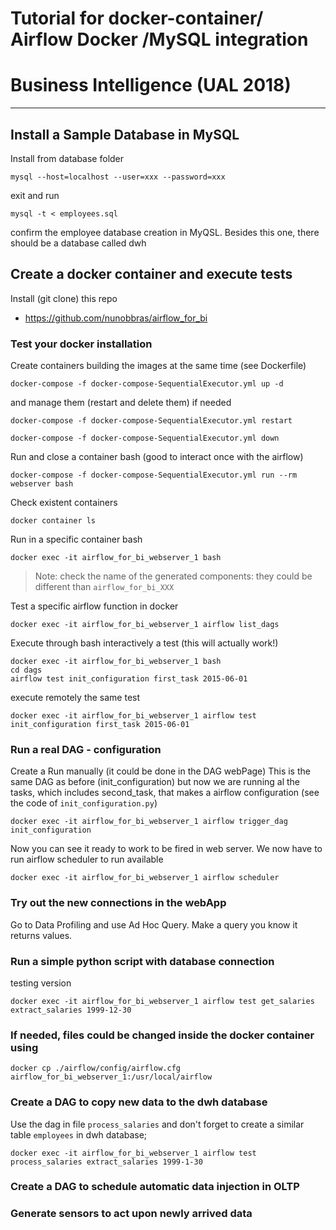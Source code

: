 # Tutorial for docker-container/ Airflow Docker /MySQL integration
# Business Intelligence (UAL 2018)

----

## Install a Sample Database in MySQL 

Install from database folder

```
mysql --host=localhost --user=xxx --password=xxx
```
exit and run

```
mysql -t < employees.sql
```

confirm the employee database creation in MyQSL.
Besides this one, there should be a database called dwh


## Create a docker container and execute tests

Install (git clone) this repo

- https://github.com/nunobbras/airflow_for_bi


### Test your docker installation 


Create containers building the images at the same time (see Dockerfile) 

```
docker-compose -f docker-compose-SequentialExecutor.yml up -d
```

and manage them (restart and delete them) if needed

```
docker-compose -f docker-compose-SequentialExecutor.yml restart

docker-compose -f docker-compose-SequentialExecutor.yml down

```


Run and close a container bash (good to interact once with the airflow)

```
docker-compose -f docker-compose-SequentialExecutor.yml run --rm webserver bash
```

Check existent containers

```
docker container ls
```

Run in a specific container bash

```
docker exec -it airflow_for_bi_webserver_1 bash
```
> Note: check the name of the generated components: they could be different than `airflow_for_bi_XXX`


Test a specific airflow function in docker

```
docker exec -it airflow_for_bi_webserver_1 airflow list_dags
```


Execute through bash interactively a test (this will actually work!)

```
docker exec -it airflow_for_bi_webserver_1 bash
cd dags
airflow test init_configuration first_task 2015-06-01

```

execute remotely the same test

```
docker exec -it airflow_for_bi_webserver_1 airflow test init_configuration first_task 2015-06-01
```


### Run a real DAG - configuration

Create a Run manually (it could be done in the DAG webPage)
This is the same DAG as before (init_configuration) but now we are running al the tasks, which includes second_task, that makes a airflow configuration (see the code of `init_configuration.py`)

```
docker exec -it airflow_for_bi_webserver_1 airflow trigger_dag init_configuration
```

Now you can see it ready to work to be fired in web server. We now have to run airflow scheduler to run available 

```
docker exec -it airflow_for_bi_webserver_1 airflow scheduler
```


### Try out the new connections in the webApp

Go to Data Profiling and use Ad Hoc Query. Make a query you know it returns values.

### Run a simple python script with database connection

testing version

```
docker exec -it airflow_for_bi_webserver_1 airflow test get_salaries extract_salaries 1999-12-30
```

### If needed, files could be changed inside the docker container using

```
docker cp ./airflow/config/airflow.cfg airflow_for_bi_webserver_1:/usr/local/airflow
```

### Create a DAG to copy new data to the dwh database

Use the dag in file `process_salaries` and don't forget to create a similar table `employees` in dwh database; 

```
docker exec -it airflow_for_bi_webserver_1 airflow test process_salaries extract_salaries 1999-1-30
```


### Create a DAG to schedule automatic data injection in OLTP 





### Generate sensors to act upon newly arrived data











